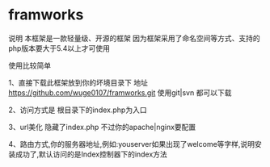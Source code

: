 # framworks

说明 本框架是一款轻量级、开源的框架 因为框架采用了命名空间等方式、支持的php版本要大于5.4以上才可使用

使用比较简单

1、直接下载此框架放到你的坏境目录下 地址 https://github.com/wuge0107/framworks.git 使用git|svn 都可以下载

2、访问方式是 根目录下的index.php为入口

3、url美化 隐藏了index.php 不过你的apache|nginx要配置 

4、路由方式,你的服务器地址,例如:youserver如果出现了welcome等字样,说明安装成功了,默认访问的是Index控制器下的index方法
